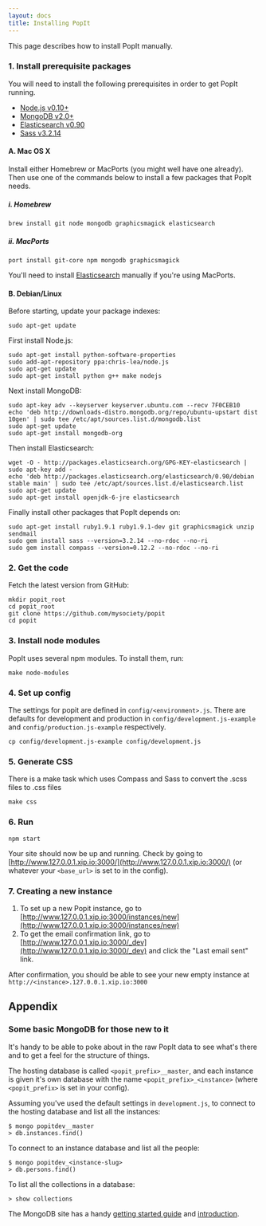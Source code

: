 ```yaml
---
layout: docs
title: Installing PopIt
---
```


This page describes how to install PopIt manually.

### 1. Install prerequisite packages

You will need to install the following prerequisites in order to get PopIt running.

- [Node.js v0.10+](https://github.com/joyent/node/wiki/Installation)
- [MongoDB v2.0+](http://docs.mongodb.org/manual/installation/)
- [Elasticsearch v0.90](http://www.elasticsearch.org/guide/en/elasticsearch/reference/0.90/setup.html)
- [Sass v3.2.14](http://sass-lang.com/documentation/file.SASS_REFERENCE.html#using_sass)

#### A. Mac OS X

Install either Homebrew or MacPorts (you might well have one already). Then use one of the commands below to install a few packages that PopIt needs.

##### i. Homebrew

    brew install git node mongodb graphicsmagick elasticsearch

##### ii. MacPorts

    port install git-core npm mongodb graphicsmagick

You'll need to install [Elasticsearch](http://www.elasticsearch.org/download) manually if you're using MacPorts.

#### B. Debian/Linux

Before starting, update your package indexes:

    sudo apt-get update

First install Node.js:

    sudo apt-get install python-software-properties
    sudo add-apt-repository ppa:chris-lea/node.js
    sudo apt-get update
    sudo apt-get install python g++ make nodejs

Next install MongoDB:

    sudo apt-key adv --keyserver keyserver.ubuntu.com --recv 7F0CEB10
    echo 'deb http://downloads-distro.mongodb.org/repo/ubuntu-upstart dist 10gen' | sudo tee /etc/apt/sources.list.d/mongodb.list
    sudo apt-get update
    sudo apt-get install mongodb-org

Then install Elasticsearch:

    wget -O - http://packages.elasticsearch.org/GPG-KEY-elasticsearch | sudo apt-key add -
    echo 'deb http://packages.elasticsearch.org/elasticsearch/0.90/debian stable main' | sudo tee /etc/apt/sources.list.d/elasticsearch.list
    sudo apt-get update
    sudo apt-get install openjdk-6-jre elasticsearch

Finally install other packages that PopIt depends on:

    sudo apt-get install ruby1.9.1 ruby1.9.1-dev git graphicsmagick unzip sendmail
    sudo gem install sass --version=3.2.14 --no-rdoc --no-ri
    sudo gem install compass --version=0.12.2 --no-rdoc --no-ri

### 2. Get the code

Fetch the latest version from GitHub:

    mkdir popit_root
    cd popit_root
    git clone https://github.com/mysociety/popit
    cd popit

### 3. Install node modules

PopIt uses several npm modules. To install them, run:

    make node-modules

### 4. Set up config

The settings for popit are defined in `config/<environment>.js`. There are defaults for development and production in `config/development.js-example` and `config/production.js-example` respectively.

    cp config/development.js-example config/development.js

### 5. Generate CSS

There is a make task which uses Compass and Sass to convert the .scss files to .css files

    make css

### 6. Run

    npm start

Your site should now be up and running. Check by going to [http://www.127.0.0.1.xip.io:3000/](http://www.127.0.0.1.xip.io:3000/) (or whatever your `<base_url>` is set to in the config).

### 7. Creating a new instance

1. To set up a new Popit instance, go to [http://www.127.0.0.1.xip.io:3000/instances/new](http://www.127.0.0.1.xip.io:3000/instances/new)
2. To get the email confirmation link, go to [http://www.127.0.0.1.xip.io:3000/_dev](http://www.127.0.0.1.xip.io:3000/_dev) and click the "Last email sent" link.

After confirmation, you should be able to see your new empty instance at `http://<instance>.127.0.0.1.xip.io:3000`

## Appendix

### Some basic MongoDB for those new to it

It's handy to be able to poke about in the raw PopIt data to see what's there
and to get a feel for the structure of things.

The hosting database is called `<popit_prefix>__master`, and each instance
is given it's own database with the name `<popit_prefix>_<instance>`
(where `<popit_prefix>` is set in your config).

Assuming you've used the default settings in `development.js`, to connect to the hosting database and list all the instances:

    $ mongo popitdev__master
    > db.instances.find()

To connect to an instance database and list all the people:

    $ mongo popitdev_<instance-slug>
    > db.persons.find()

To list all the collections in a database:

    > show collections

The MongoDB site has a handy [getting started guide](http://docs.mongodb.org/manual/tutorial/getting-started/)
and [introduction](http://docs.mongodb.org/manual/core/crud-introduction/).


